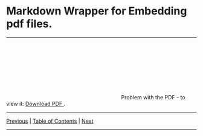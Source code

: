 # Markdown Wrapper for Embedding pdf files.

<hr>

<object data="./topic_05.pdf" type="application/pdf" width="700px" height="700px">
  <embed src="./topic_05.pdf">
      Problem with the PDF - to view it:
      <a href="./topic_05.pdf">
          Download PDF
      </a>.
  </embed>
</object>

<hr>

[Previous](../../topic_04/pdf/embed_04.md)
| [Table of Contents](../../toc/pdf/embed_toc.md)
| [Next](../../topic_06/pdf/embed_06.md)

<hr>
